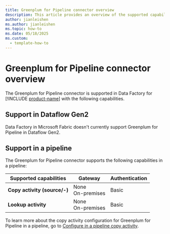 ```yaml
---
title: Greenplum for Pipeline connector overview
description: This article provides an overview of the supported capabilities of the Greenplum for Pipeline connector.
author: jianleishen
ms.author: jianleishen
ms.topic: how-to
ms.date: 05/18/2025
ms.custom:
  - template-how-to
---
```


# Greenplum for Pipeline connector overview

The Greenplum for Pipeline connector is supported in Data Factory for [!INCLUDE [product-name](../includes/product-name.md)] with the following capabilities.

## Support in Dataflow Gen2

Data Factory in Microsoft Fabric doesn't currently support Greenplum for Pipeline in Dataflow Gen2.

## Support in a pipeline

The Greenplum for Pipeline connector supports the following capabilities in a pipeline:

| Supported capabilities | Gateway | Authentication |
| --- | --- | ---|
| **Copy activity (source/-)** | None <br>On-premises| Basic |
| **Lookup activity** | None <br>On-premises | Basic |

To learn more about the copy activity configuration for Greenplum for Pipeline in a pipeline, go to [Configure in a pipeline copy activity](connector-greenplum-for-pipeline-copy-activity.md).
